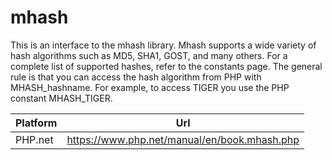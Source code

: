 # mhash

This is an interface to the mhash library. Mhash supports a wide variety of hash algorithms such as MD5, SHA1, GOST, and many others. For a complete list of supported hashes, refer to the constants page. The general rule is that you can access the hash algorithm from PHP with MHASH_hashname. For example, to access TIGER you use the PHP constant MHASH_TIGER.

| Platform | Url                                                              |
|----------|------------------------------------------------------------------|
| PHP.net  | https://www.php.net/manual/en/book.mhash.php                     |
